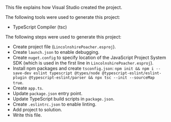 This file explains how Visual Studio created the project.

The following tools were used to generate this project:
- TypeScript Compiler (tsc)

The following steps were used to generate this project:
- Create project file (`LincolnshirePoacher.esproj`).
- Create `launch.json` to enable debugging.
- Create `nuget.config` to specify location of the JavaScript Project System SDK (which is used in the first line in `LincolnshirePoacher.esproj`).
- Install npm packages and create `tsconfig.json`: `npm init && npm i --save-dev eslint typescript @types/node @typescript-eslint/eslint-plugin @typescript-eslint/parser && npx tsc --init --sourceMap true`.
- Create `app.ts`.
- Update `package.json` entry point.
- Update TypeScript build scripts in `package.json`.
- Create `.eslintrc.json` to enable linting.
- Add project to solution.
- Write this file.
